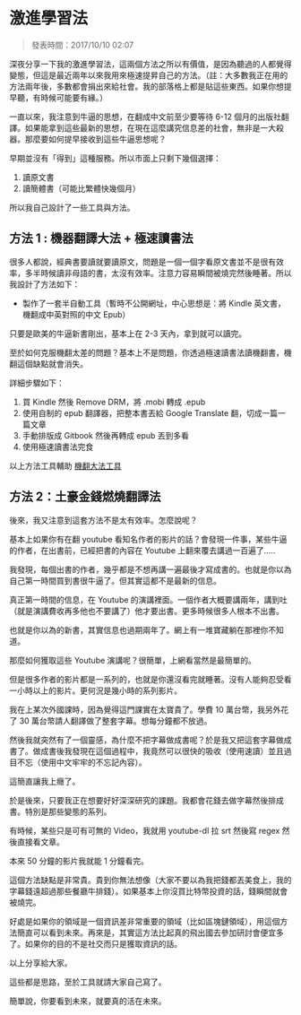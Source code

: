 # 激進學習法

> 發表時間：2017/10/10 02:07

深夜分享一下我的激進學習法，這兩個方法之所以有價值，是因為聽過的人都覺得變態，但這是最近兩年以來我用來極速提昇自己的方法。（註：大多數我正在用的方法兩年後，多數都會捐出來給社會。我的部落格上都是貼這些東西。如果你想提早聽，有時候可能要有緣。）

一直以來，我注意到牛逼的思想，在翻成中文前至少要等待 6-12 個月的出版社翻譯。如果能拿到這些最新的思想，在現在這麼講究信息差的社會，無非是一大殺器。那麼要如何提早接收到這些牛逼思想呢？

早期並沒有「得到」這種服務。所以市面上只剩下幾個選擇：

1. 讀原文書
2. 讀簡體書（可能比繁體快幾個月）

所以我自己設計了一些工具與方法。

## 方法 1 : 機器翻譯大法 + 極速讀書法

很多人都說，經典書要讀就要讀原文，問題是一個一個字看原文書並不是很有效率，多半時候讀非母語的書，太沒有效率。注意力容易瞬間被燒完然後睡著。所以我設計了方法如下：

* 製作了一套半自動工具（暫時不公開網址，中心思想是：將 Kindle 英文書，機翻成中英對照的中文 Epub）

只要是歐美的牛逼新書剛出，基本上在 2-3 天內，拿到就可以讀完。

至於如何克服機翻太差的問題？基本上不是問題，你透過極速讀書法讀機翻書，機翻這個缺點就會消失。

詳細步驟如下：

1. 買 Kindle 然後 Remove DRM，將 .mobi 轉成 .epub
2. 使用自制的 epub 翻譯器，把整本書丟給 Google Translate 翻，切成一篇一篇文章
3. 手動排版成 Gitbook 然後再轉成 epub 丟到多看
4. 使用極速讀書法完食

以上方法工具輔助 [機翻大法工具](machine-translate.md)


## 方法 2：土豪金錢燃燒翻譯法

後來，我又注意到這套方法不是太有效率。怎麼說呢？

基本上如果你有在翻 youtube 看知名作者的影片的話？會發現一件事，某些牛逼的作者，在出書前，已經把書的內容在 Youtube 上翻來覆去講過一百遍了.....

我發現，每個出書的作者，幾乎都是不想再講一遍最後才寫成書的。也就是你以為自己第一時間買到書很牛逼了。但其實這都不是最新的信息。

真正第一時間的信息，在 Youtube 的演講裡面。一個作者大概要講兩年，講到吐（就是演講費收再多他也不要講了）他才要出書。更多時候很多人根本不出書。

也就是你以為的新書，其實信息也過期兩年了。網上有一堆寶藏躺在那裡你不知道。

那麼如何獲取這些 Youtube 演講呢？很簡單，上網看當然是最簡單的。

但是很多作者的影片都是一系列的，也就是你還沒看完就睡著。沒有人能夠忍受看一小時以上的影片。更何況是幾小時的系列影片。

我在上某次外國課時，因為覺得這門課實在太寶貴了。學費 10 萬台幣，我另外花了 30 萬台幣請人翻譯做了整套字幕。想每分鐘都不放過。

然後我就突然有了一個靈感，為什麼不把字幕做成書呢？於是我又把這套字幕做成書了。做成書後我發現在這個過程中，我竟然可以很快的吸收（使用速讀）並且過目不忘（使用中文牢牢的不忘記內容）。

這簡直讓我上癮了。

於是後來，只要我正在想要好好深深研究的課題。我都會花錢去做字幕然後排成書。特別是那些變態的系列。

有時候，某些只是可有可無的 Video，我就用 youtube-dl 拉 srt 然後寫 regex 然後直接看文章。

本來 50 分鐘的影片我就能 1 分鐘看完。

這個方法缺點是非常貴。貴到你無法想像（大家不要以為我把錢都丟美食上，我的字幕錢遠超過那些餐廳牛排錢）。如果基本上你沒買比特幣投資的話，錢瞬間就會被燒完。

好處是如果你的領域是一個資訊差非常重要的領域（比如區塊鏈領域），用這個方法簡直可以看到未來。再來是，其實這方法比起真的飛出國去參加研討會便宜多了。如果你的目的不是社交而只是獲取資訊的話。

以上分享給大家。

這些都是思路，至於工具就請大家自己寫了。

簡單說，你要看到未來，就要真的活在未來。
